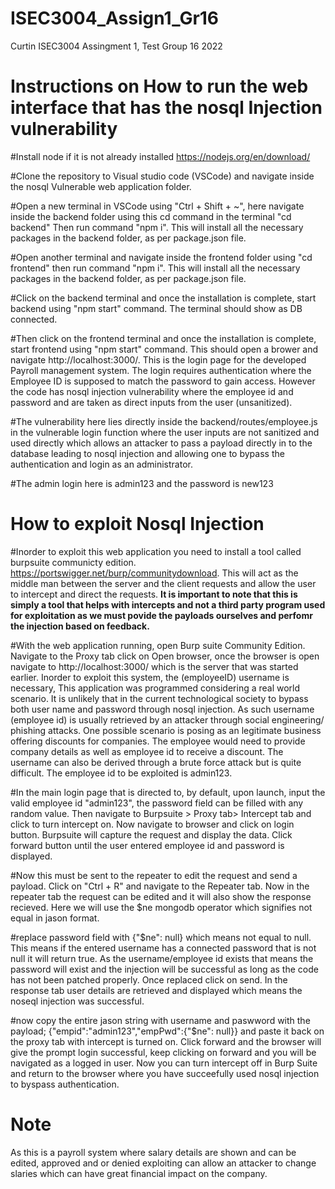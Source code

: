 # ISEC3004_Assign1_Gr16
Curtin ISEC3004 Assingment 1, Test Group 16 2022


# **Instructions on How to run the web interface that has the nosql Injection vulnerability**

#Install node if it is not already installed https://nodejs.org/en/download/

#Clone the repository to Visual studio code (VSCode) and navigate inside the nosql Vulnerable web application folder. 

#Open a new terminal in VSCode using "Ctrl + Shift + ~", here navigate inside the backend folder using this cd command in the terminal
"cd backend" Then run command "npm i". This will install all the necessary packages in the backend folder, as per package.json file.

#Open another terminal and navigate inside the frontend folder using "cd frontend" then run command "npm i". This will install all the necessary packages in the backend folder, as per package.json file.

#Click on the backend terminal and once the installation is complete, start backend using "npm start" command. The terminal should show as DB connected.

#Then click on the frontend terminal and once the installation is complete, start frontend using "npm start" command. This should open a brower and navigate http://localhost:3000/. This is the login page for the developed Payroll management system. The login requires authentication where the Employee ID is supposed to match the password to gain access. However the code has nosql injection vulnerability where the employee id and password and are taken as direct inputs from the user (unsanitized). 

#The vulnerability here lies directly inside the backend/routes/employee.js in the vulnerable login function where the user inputs are not sanitized and used directly which allows an attacker to pass a payload directly in to the database leading to nosql injection and allowing one to bypass the authentication and login as an administrator.

#The admin login here is admin123 and the password is new123


# **How to exploit Nosql Injection**

#Inorder to exploit this web application you need to install a tool called burpsuite communicty edition. 
https://portswigger.net/burp/communitydownload. This will act as the middle man between the server and the client requests and allow the user to intercept and direct the requests. **It is important to note that this is simply a tool that helps with intercepts and not a third party program used for exploitation as we must povide the payloads ourselves and perfomr the injection based on feedback.**

#With the web application running, open Burp suite Community Edition. Navigate to the Proxy tab click on Open browser, once the browser is open navigate to http://localhost:3000/ which is the server that was started earlier. Inorder to exploit this system, the (employeeID) username is necessary, This application was programmed considering a real world scenario. It is unlikely that in the current technological society to bypass both user name and password through nosql injection. As such username (employee id) is usually retrieved by an attacker through social engineering/ phishing attacks. One possible scenario is posing as an legitimate business offering discounts for companies. The employee would need to provide company details as well as employee id to receive a discount. The username can also be derived through a brute force attack but is quite difficult. The employee id to be exploited is admin123.

#In the main login page that is directed to, by default, upon launch, input the valid employee id "admin123", the password field can be filled with any random value. Then navigate to Burpsuite > Proxy tab> Intercept tab and click to turn intercept on. Now navigate to browser and click on login button. Burpsuite will capture the request and display the data. Click forward button until the user entered employee id and password is displayed.

#Now this must be sent to the repeater to edit the request and send a payload. Click on "Ctrl + R" and navigate to the Repeater tab. Now in the repeater tab the request can be edited and it will also show the response recieved. Here we will use the $ne mongodb operator which signifies not equal in jason format.

#replace password field with {"$ne": null} which means not equal to null. This means if the entered username has a connected password that is not null it will return true. As the username/employee id exists that means the password will exist and the injection will be successful as long as the code has not been patched properly. Once replaced click on send. In the response tab user details are retrieved and displayed which means the noseql injection was successful.

#now copy the entire jason string with username and paswword with the payload; 
{"empid":"admin123","empPwd":{"$ne": null}}
and paste it back on the proxy tab with intercept is turned on. Click forward and the browser will give the prompt login successful, keep clicking on forward and you will be navigated as a logged in user. Now you can turn intercept off in Burp Suite and return to the browser where you have succeefully used nosql injection to byspass authentication.

# Note
As this is a payroll system where salary details are shown and can be edited, approved and or denied exploiting can allow an attacker to change slaries which can have great financial impact on the company.